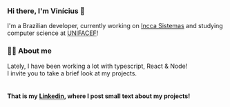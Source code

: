 ### Hi there, I'm Vinícius 👋

I'm a Brazilian developer, currently working on [Incca Sistemas](https://incca.com.br/)
and studying computer science at [UNIFACEF](https://www.unifacef.com.br/)!

### 🙋‍♂️ About me

Lately, I have been working a lot with typescript, React & Node! <br/>
I invite you to take a brief look at my projects. <br/> <br/>

#### That is my  [Linkedin](https://www.linkedin.com/in/vin%C3%ADciuscrisol/), where I post small text about my projects!
